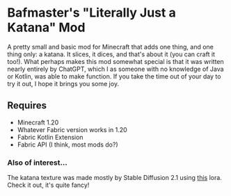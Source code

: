 # Bafmaster's "Literally Just a Katana" Mod
A pretty small and basic mod for Minecraft that adds one thing, and one thing only: a katana. It slices, it dices, and that's about it (you can craft it too!). What perhaps makes this mod somewhat special is that it was written nearly entirely by ChatGPT, which I as someone with no knowledge of Java or Kotlin, was able to make function. If you take the time out of your day to try it out, I hope it brings you some joy.

## Requires
* Minecraft 1.20
* Whatever Fabric version works in 1.20
* Fabric Kotlin Extension
* Fabric API (I think, most mods do?)

### Also of interest...
The katana texture was made mostly by Stable Diffusion 2.1 using [this](https://huggingface.co/Plixel-AI/Plixel) lora. Check it out, it's quite fancy!
